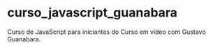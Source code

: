 # curso_javascript_guanabara
 Curso de JavaScript para iniciantes do Curso em vídeo com Gustavo Guanabara.

